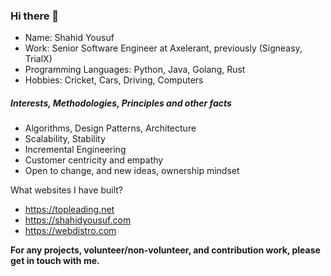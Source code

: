 ### Hi there 👋

- Name: Shahid Yousuf
- Work: Senior Software Engineer at Axelerant, previously (Signeasy, TrialX)
- Programming Languages: Python, Java, Golang, Rust
- Hobbies: Cricket, Cars, Driving, Computers

##### Interests, Methodologies, Principles and other facts

- Algorithms, Design Patterns, Architecture
- Scalability, Stability
- Incremental Engineering
- Customer centricity and empathy
- Open to change, and new ideas, ownership mindset
    
What websites I have built?
   
- https://topleading.net
- https://shahidyousuf.com
- https://webdistro.com
   
**For any projects, volunteer/non-volunteer, and contribution work, please get in touch with me.**
